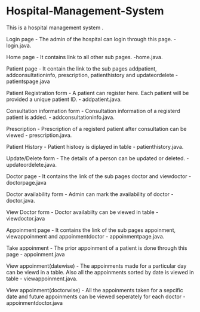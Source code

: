 # Hospital-Management-System

This is a hospital management system . 

Login page - The admin of the hospital can login through this page. - login.java.

Home page - It contains link to all other sub pages. -home.java.

Patient page - It contain the link to the sub pages addpatient, addconsultationinfo, prescription, patienthistory and updateordelete - patientspage.java

Patient Registration form -  A patient can register here. Each patient will be provided a unique patient ID. - addpatient.java.

Consultation information form - Consultation information of a registerd patient is added. - addconsultationinfo.java.

Prescription - Prescription of a registerd patient after consultation can be viewed - prescription.java.

Patient History - Patient histoey is diplayed in table - patienthistory.java.

Update/Delete form - The details of a person can be updated or deleted. -  updateordelete.java.

Doctor page - It contains the link of the sub pages doctor and viewdoctor - doctorpage.java

Doctor availability form - Admin can mark the availability of doctor - doctor.java.

View Doctor form - Doctor availabilty can be viewed in table - viewdoctor.java

Appoinment page - It contains the link of the sub pages appoinment, viewappoinment and appoinmentdoctor - appoinmentpage.java.

Take appoinment - The prior appoinment of a patient is done through this page - appoinment.java

View appoinment(datewise) - The appoinments made for a particular day can be viewd in a table. Also all the appoinments sorted by date is viewed in  table - viewappoinment.java.

View appoinment(doctorwise) - All the appoinments taken for a sepcific date and future appoinments can be viewed seperately for each doctor - appoinmentdoctor.java


